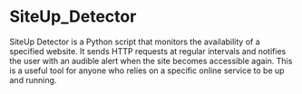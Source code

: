 # SiteUp_Detector
SiteUp Detector is a Python script that monitors the availability of a specified website. It sends HTTP requests at regular intervals and notifies the user with an audible alert when the site becomes accessible again. This is a useful tool for anyone who relies on a specific online service to be up and running.

